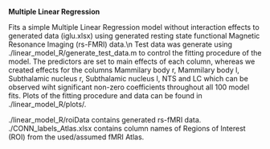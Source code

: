 **Multiple Linear Regression**

Fits a simple Multiple Linear Regression model without interaction effects to generated data (iglu.xlsx) using generated resting state functional Magnetic Resonance Imaging (rs-FMRI) data.\n
Test data was generate using ./linear_model_R/generate_test_data.m to control the fitting procedure of the model.
The predictors are set to main effects of each column, whereas we created effects for the columns Mammilary body r, Mammilary body l, Subthalamic nucleus r, Subthalamic nucleus l, NTS and LC which can be observed wiht significant non-zero coefficients throughout all 100 model fits.
Plots of the fitting procedure and data can be found in ./linear_model_R/plots/.

./linear_model_R/roiData contains generated rs-fMRI data.
./CONN_labels_Atlas.xlsx contains column names of Regions of Interest (ROI) from the used/assumed fMRI Atlas. 

